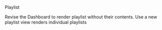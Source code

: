 Playlist

Revise the Dashboard to render playlist without their contents. Use a new playlist view renders individual playlists